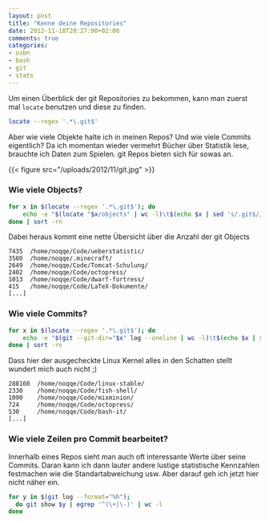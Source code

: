 ```yaml
---
layout: post
title: "Kenne deine Repositories"
date: 2012-11-18T20:27:00+02:00
comments: true
categories:
- osbn
- bash
- git
- stats
---
```


Um einen Überblick der git Repositories zu bekommen,
kann man zuerst mal `locate` benutzen und diese zu finden.

``` bash 
locate --regex '.*\.git$'
```

Aber wie viele Objekte halte ich in meinen Repos? Und wie viele Commits
eigentlich? Da ich momentan wieder vermehrt Bücher über Statistik lese,
brauchte ich Daten zum Spielen. git Repos bieten sich für sowas an.

{{< figure src="/uploads/2012/11/git.jpg" >}}

### Wie viele Objects?

``` bash 
for x in $(locate --regex '.*\.git$'); do
    echo -e "$(locate "$x/objects" | wc -l)\t$(echo $x | sed 's/.git$//') "
done | sort -rn
```

Dabei heraus kommt eine nette Übersicht über die Anzahl der git Objects

```
7435  /home/noqqe/Code/ueberstatistic/
3580  /home/noqqe/.minecraft/
2649  /home/noqqe/Code/Tomcat-Schulung/
2402  /home/noqqe/Code/octopress/
1013  /home/noqqe/Code/dwarf-fortress/
415   /home/noqqe/Code/LaTeX-Dokumente/
[...]
```

### Wie viele Commits?

``` bash 
for x in $(locate --regex '.*\.git$'); do
    echo -e "$(git --git-dir="$x" log --oneline | wc -l)\t$(echo $x | sed 's/.git$//')"
done | sort -rn
```

Dass hier der ausgecheckte Linux Kernel alles in den Schatten stellt wundert
mich auch nicht ;)

```
288160  /home/noqqe/Code/linux-stable/
2330    /home/noqqe/Code/fish-shell/
1090    /home/noqqe/Code/mixminion/
724     /home/noqqe/Code/octopress/
530     /home/noqqe/Code/bash-it/
[...]
```


### Wie viele Zeilen pro Commit bearbeitet?

Innerhalb eines Repos sieht man auch oft interessante Werte über seine Commits.
Daran kann ich dann lauter andere lustige statistische Kennzahlen festmachen wie
die Standartabweichung usw. Aber darauf geh ich jetzt hier nicht näher ein.

``` bash 
for y in $(git log --format="%h");
  do git show $y | egrep '^(\+|\-)' | wc -l
done
```
